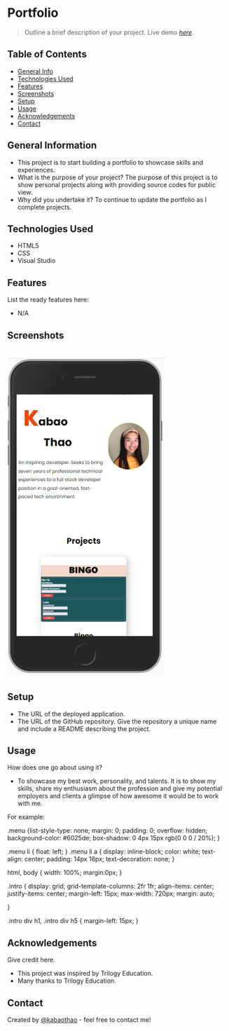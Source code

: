 # Portfolio
> Outline a brief description of your project.
> Live demo [_here_](https://kabaothao.github.io/Portfolio/). <!-- If you have the project hosted somewhere, include the link here. -->

## Table of Contents
* [General Info](#general-information)
* [Technologies Used](#technologies-used)
* [Features](#features)
* [Screenshots](#screenshots)
* [Setup](#setup)
* [Usage](#usage)
* [Acknowledgements](#acknowledgements)
* [Contact](#contact)
<!-- * [License](#license) -->


## General Information
- This project is to start building a portfolio to showcase skills and experiences. 
- What is the purpose of your project?
The purpose of this project is to show personal projects along with providing source codes for public view. 
- Why did you undertake it?
To continue to update the portfolio as I complete projects. 

<!-- You don't have to answer all the questions - just the ones relevant to your project. -->


## Technologies Used
- HTML5
- CSS
- Visual Studio


## Features
List the ready features here:
- N/A

## Screenshots
![Example screenshot](https://github.com/kabaothao/Portfolio/blob/master/asset/iphone.PNG)
=======


<!-- If you have screenshots you'd like to share, include them here. -->


## Setup
- The URL of the deployed application.
- The URL of the GitHub repository. Give the repository a unique name and include a README describing the project.


## Usage
How does one go about using it?
- To showcase my best work, personality, and talents. It is to show my skills, share my enthusiasm about the profession and give my potential employers and clients a glimpse of how awesome it would be to work with me. 

For example:

.menu {list-style-type: none;
    margin: 0;
    padding: 0;
    overflow: hidden;
    background-color: #6025de;
    box-shadow: 0 4px 15px rgb(0 0 0 / 20%);
}

.menu li {
    float: left;
}
.menu li a {
    display: inline-block;
     color: white;
    text-align: center;
    padding: 14px 16px;
    text-decoration: none;
}

html, body {
    width: 100%;
    margin:0px;
}

.intro {
    display: grid;
    grid-template-columns: 2fr 1fr;
    align-items: center;
    justify-items: center;
    margin-left: 15px;
    max-width: 720px;
    margin: auto;
    
}

.intro div h1, .intro div h5 {
    margin-left: 15px;
}

## Acknowledgements
Give credit here.
- This project was inspired by Trilogy Education.
- Many thanks to Trilogy Education.


## Contact
Created by [@kabaothao](https://github.com/kabaothao) - feel free to contact me!


<!-- Optional -->
<!-- ## License -->
<!-- This project is open source and available under the [... License](). -->

<!-- You don't have to include all sections - just the one's relevant to your project -->
